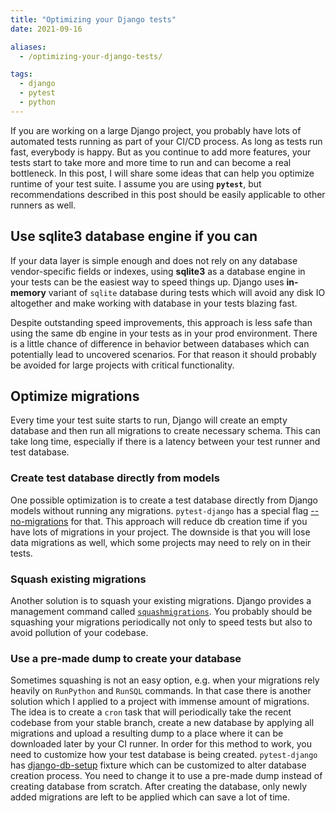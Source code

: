 ```yaml
---
title: "Optimizing your Django tests"
date: 2021-09-16

aliases:
  - /optimizing-your-django-tests/

tags:
  - django
  - pytest
  - python
---
```


If you are working on a large Django project, you probably have lots of automated tests running as part of your CI/CD process. As long as tests run fast, everybody is happy. But as you continue to add more features, your tests start to take more and more time to run and can become a real bottleneck. In this post, I will share some ideas that can help you optimize runtime of your test suite. I assume you are using **`pytest`**, but recommendations described in this post should be easily applicable to other runners as well.

## Use sqlite3 database engine if you can

If your data layer is simple enough and does not rely on any database vendor-specific fields or indexes, using **sqlite3** as a database engine in your tests can be the easiest way to speed things up. Django uses **in-memory** variant of `sqlite` database during tests which will avoid any disk IO altogether and make working with database in your tests blazing fast.

Despite outstanding speed improvements, this approach is less safe than using the same db engine in your tests as in your prod environment. There is a little chance of difference in behavior between databases which can potentially lead to uncovered scenarios. For that reason it should probably be avoided for large projects with critical functionality.

## Optimize migrations

Every time your test suite starts to run, Django will create an empty database and then run all migrations to create necessary schema. This can take long time, especially if there is a latency between your test runner and test database.

### Create test database directly from models

One possible optimization is to create a test database directly from Django models without running any migrations. `pytest-django` has a special flag [--no-migrations](https://pytest-django.readthedocs.io/en/latest/database.html#no-migrations-disable-django-migrations) for that. This approach will reduce db creation time if you have lots of migrations in your project. The downside is that you will lose data migrations as well, which some projects may need to rely on in their tests.

### Squash existing migrations

Another solution is to squash your existing migrations. Django provides a management command called [`squashmigrations`](https://docs.djangoproject.com/en/dev/topics/migrations/#migration-squashing). You probably should be squashing your migrations periodically not only to speed tests but also to avoid pollution of your codebase.

### Use a pre-made dump to create your database

Sometimes squashing is not an easy option, e.g. when your migrations rely heavily on `RunPython` and `RunSQL` commands. In that case there is another solution which I applied to a project with immense amount of migrations. The idea is to create a `cron` task that will periodically take the recent codebase from your stable branch, create a new database by applying all migrations and upload a resulting dump to a place where it can be downloaded later by your CI runner. In order for this method to work, you need to customize how your test database is being created. `pytest-django` has [django-db-setup](https://pytest-django.readthedocs.io/en/latest/database.html#django-db-setup) fixture which can be customized to alter database creation process. You need to change it to use a pre-made dump instead of creating database from scratch. After creating the database, only newly added migrations are left to be applied which can save a lot of time.
